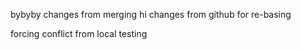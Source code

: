 bybyby
changes from merging
hi
changes from github for re-basing

forcing conflict from local
testing
